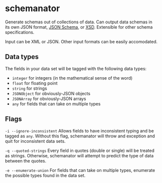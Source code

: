 # schemanator

Generate schemas out of collections of data. Can output data schemas in its own
JSON format, [JSON Schema](https://json-schema.org/), or
[XSD](https://www.w3.org/TR/xmlschema-0/). Extensible for other schema
specifications.

Input can be XML or JSON. Other input formats can be easily accomodated.

## Data types

The fields in your data set will be tagged with the following data types:

- `integer` for integers (in the mathematical sense of the word)
- `float` for floating point
- `string` for strings
- `JSONObject` for obviously-JSON objects
- `JSONArray` for obviously-JSON arrays
- `any` for fields that can take on multiple types

## Flags

`-i --ignore-inconsistent` Allows fields to have inconsistent typing and be
tagged as `any`. Without this flag, schemanator will throw and exception and
quit for inconsistent data sets.

`-q --quoted-strings` Every field in quotes (double or single) will be treated
as strings. Otherwise, schemanator will attempt to predict the type of data
between the quotes.

`-e --enumerate-union` For fields that can take on multiple types, enumerate the
possible types found in the data set.
